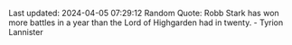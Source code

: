 Last updated: 2024-04-05 07:29:12
Random Quote: Robb Stark has won more battles in a year than the Lord of Highgarden had in twenty.  -  Tyrion Lannister